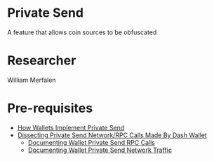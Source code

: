 # Private Send
A feature that allows coin sources to be obfuscated

# Researcher
William  Merfalen

# Pre-requisites
- [How Wallets Implement Private Send](WALLET-PS-IMPL.md)
- [Dissecting Private Send Network/RPC Calls Made By Dash Wallet](WALLET-NETWORKING.md)
  - [Documenting Wallet Private Send RPC Calls](WALLET-NETWORKING-RPC.md)
  - [Documenting Wallet Private Send Network Traffic](WALLET-NETWORKING-TRAFFIC.md)
